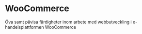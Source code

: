 # WooCommerce
Öva samt påvisa färdigheter inom arbete med webbutveckling i e-handelsplattformen WooCommerce

